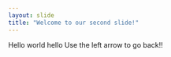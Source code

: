 ```yaml
---
layout: slide
title: "Welcome to our second slide!"
---
```

Hello world hello
Use the left arrow to go back!!
